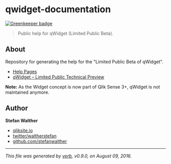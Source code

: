 # qwidget-documentation

[![Greenkeeper badge](https://badges.greenkeeper.io/stefanwalther/qwidget-documentation.svg)](https://greenkeeper.io/)

> Public help for qWidget (Limited Public Beta).

## About
Repository for generating the help for the "Limited Public Beta of qWidget".

- [Help Pages](http://stefanwalther.github.io/qwidget-documentation/)
- [qWidget – Limited Public Technical Preview](https://community.qlik.com/community/qlik_product_insight/qwidget_limited_public_beta)

**Note:**
As the Widget concept is now part of Qlik Sense 3+, qWidget is not maintained anymore.

## Author
**Stefan Walther**

* [qliksite.io](http://qliksite.io)
* [twitter/waltherstefan](http://twitter.com/waltherstefan)
* [github.com/stefanwalther](http://github.com/stefanwalther)

***

_This file was generated by [verb](https://github.com/verbose/verb), v0.9.0, on August 09, 2016._

